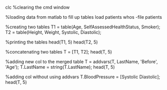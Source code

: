 clc %clearing the cmd window

%loading data from matlab to fill up tables
load patients
whos -file patients

%creating two tables
T1 = table(Age, SelfAssessedHealthStatus, Smoker);
T2 = table(Height, Weight, Systolic, Diastolic);

%printing the tables
head(T1, 5)
head(T2, 5)

%concatenating two tables
T = [T1, T2];
head(T, 5)

%adding new col to the merged table
T = addvars(T, LastName, 'Before', 'Age');
T.LastName = string(T.LastName);
head(T, 5)

%adding col without using addvars
T.BloodPressure = [Systolic Diastolic];
head(T, 5)

